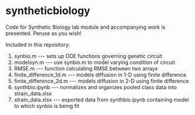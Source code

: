 # syntheticbiology

Code for Synthetic Biology lab module and accompanying work is presented. Peruse as you wish!

Included in this repository:
1. synbio.m --- sets up ODE functions governing genetic circuit
2. modelsyn.m --- use synbio.m to model varying condition of circuit
3. RMSE.m --- function calculating RMSE between two arrays
4. finite_difference_1d.m --- models diffusion in 1-D using finite difference
5. finite_difference_2d.m --- models diffusion in 2-D using finite difference
6. synthbio.ipynb --- normalizes and organizes pooled class data into strain_data.xlsx
7. strain_data.xlsx --- exported data from synthbio.ipynb containing model to which synbio is being fit


